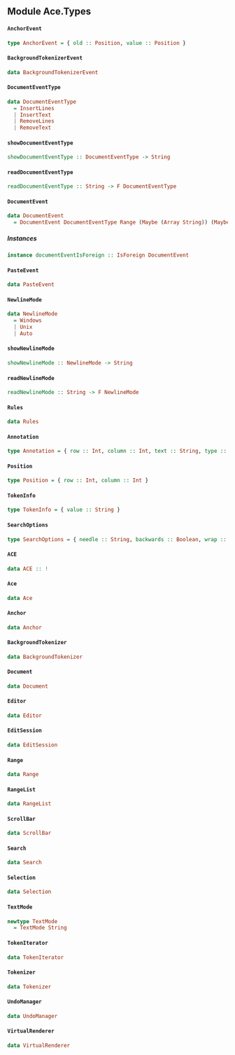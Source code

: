 ## Module Ace.Types

#### `AnchorEvent`

``` purescript
type AnchorEvent = { old :: Position, value :: Position }
```

#### `BackgroundTokenizerEvent`

``` purescript
data BackgroundTokenizerEvent
```

#### `DocumentEventType`

``` purescript
data DocumentEventType
  = InsertLines
  | InsertText
  | RemoveLines
  | RemoveText
```

#### `showDocumentEventType`

``` purescript
showDocumentEventType :: DocumentEventType -> String
```

#### `readDocumentEventType`

``` purescript
readDocumentEventType :: String -> F DocumentEventType
```

#### `DocumentEvent`

``` purescript
data DocumentEvent
  = DocumentEvent DocumentEventType Range (Maybe (Array String)) (Maybe String) (Maybe String)
```

##### Instances
``` purescript
instance documentEventIsForeign :: IsForeign DocumentEvent
```

#### `PasteEvent`

``` purescript
data PasteEvent
```

#### `NewlineMode`

``` purescript
data NewlineMode
  = Windows
  | Unix
  | Auto
```

#### `showNewlineMode`

``` purescript
showNewlineMode :: NewlineMode -> String
```

#### `readNewlineMode`

``` purescript
readNewlineMode :: String -> F NewlineMode
```

#### `Rules`

``` purescript
data Rules
```

#### `Annotation`

``` purescript
type Annotation = { row :: Int, column :: Int, text :: String, type :: String }
```

#### `Position`

``` purescript
type Position = { row :: Int, column :: Int }
```

#### `TokenInfo`

``` purescript
type TokenInfo = { value :: String }
```

#### `SearchOptions`

``` purescript
type SearchOptions = { needle :: String, backwards :: Boolean, wrap :: Boolean, caseSensitive :: Boolean, wholeWord :: Boolean, regExp :: Boolean, skipCurrent :: Boolean }
```

#### `ACE`

``` purescript
data ACE :: !
```

#### `Ace`

``` purescript
data Ace
```

#### `Anchor`

``` purescript
data Anchor
```

#### `BackgroundTokenizer`

``` purescript
data BackgroundTokenizer
```

#### `Document`

``` purescript
data Document
```

#### `Editor`

``` purescript
data Editor
```

#### `EditSession`

``` purescript
data EditSession
```

#### `Range`

``` purescript
data Range
```

#### `RangeList`

``` purescript
data RangeList
```

#### `ScrollBar`

``` purescript
data ScrollBar
```

#### `Search`

``` purescript
data Search
```

#### `Selection`

``` purescript
data Selection
```

#### `TextMode`

``` purescript
newtype TextMode
  = TextMode String
```

#### `TokenIterator`

``` purescript
data TokenIterator
```

#### `Tokenizer`

``` purescript
data Tokenizer
```

#### `UndoManager`

``` purescript
data UndoManager
```

#### `VirtualRenderer`

``` purescript
data VirtualRenderer
```


